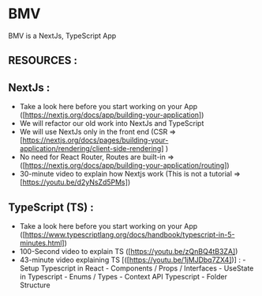 # BMV
BMV is a NextJs, TypeScript App

RESOURCES :
---
NextJs :
--------
- Take a look here before you start working on your App ([https://nextjs.org/docs/app/building-your-application])
- We will refactor our old work into NextJs and TypeScript 
- We will use NextJs only in the front end (CSR => [https://nextjs.org/docs/pages/building-your-application/rendering/client-side-rendering] ) 
- No need for React Router, Routes are built-in => ([https://nextjs.org/docs/app/building-your-application/routing])
- 30-minute video to explain how Nextjs work (This is not a tutorial => [https://youtu.be/d2yNsZd5PMs]) 

TypeScript (TS) :
---------
- Take a look here before you start working on your App  ([https://www.typescriptlang.org/docs/handbook/typescript-in-5-minutes.html])
- 100-Second video to explain TS ([https://youtu.be/zQnBQ4tB3ZA])
- 43-minute video explaining TS [([https://youtu.be/1jMJDbq7ZX4])] :
           - Setup Typescript in React 
           - Components / Props / Interfaces 
           - UseState in Typescript 
           - Enums / Types 
           - Context API Typescript 
           - Folder Structure  
